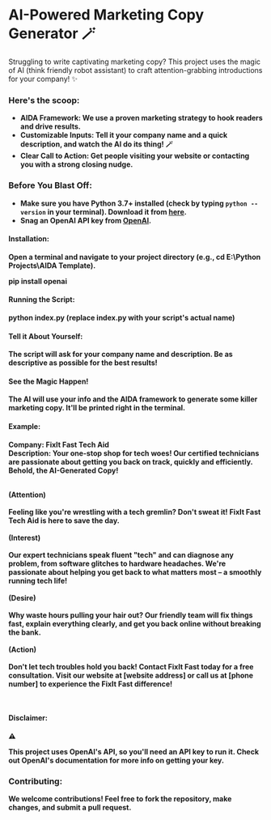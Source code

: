 

<h1>AI-Powered Marketing Copy Generator 🪄</h1>

<p>Struggling to write captivating marketing copy? This project uses the magic of AI (think friendly robot assistant) to craft attention-grabbing introductions for your company! ✨</p>

<h3>Here's the scoop:</h3>

<ul>
  <li><b>AIDA Framework: We use a proven marketing strategy to hook readers and drive results.</li>
  <li><b>Customizable Inputs: Tell it your company name and a quick description, and watch the AI do its thing! 🪄</li>
  <li><b>Clear Call to Action: Get people visiting your website or contacting you with a strong closing nudge.</li>
</ul>

<h3>Before You Blast Off:</h3>

<ul>
  <li>Make sure you have Python 3.7+ installed (check by typing <code>python --version</code> in your terminal). Download it from <a href="https://www.python.org/downloads/">here</a>.</li>
  <li>Snag an OpenAI API key from <a href="https://openai.com/">OpenAI</a>.</li>
</ul>

<h4>Installation:</h4>

<p>Open a terminal and navigate to your project directory (e.g., cd E:\Python Projects\AIDA Template).</p>
<p class="code">pip install openai</p>

<h4>Running the Script:</h4>

<p class="code">python index.py (replace index.py with your script's actual name)</p>

<h4>Tell it About Yourself:</h4>

<p>The script will ask for your company name and description. Be as descriptive as possible for the best results!</p>

<h4>See the Magic Happen!</h4>

<p>The AI will use your info and the AIDA framework to generate some killer marketing copy. It'll be printed right in the terminal.</p>


<h4>Example:</h4>


<b>Company:</b> FixIt Fast Tech Aid<br>
<b>Description:</b> Your one-stop shop for tech woes! Our certified technicians are passionate about getting you back on track, quickly and efficiently.
<br>
<b>Behold, the AI-Generated Copy!</b>
<br><br>

(Attention)
<br><br>
Feeling like you're wrestling with a tech gremlin? Don't sweat it! FixIt Fast Tech Aid is here to save the day.
<br><br>
(Interest)
<br><br>
Our expert technicians speak fluent "tech" and can diagnose any problem, from software glitches to hardware headaches. We're passionate about helping you get back to what matters most – a smoothly running tech life!
<br><br>
(Desire)
<br><br>
Why waste hours pulling your hair out? Our friendly team will fix things fast, explain everything clearly, and get you back online without breaking the bank.
<br><br>
(Action)
<br><br>
Don't let tech troubles hold you back! Contact FixIt Fast today for a free consultation. Visit our website at [website address] or call us at [phone number] to experience the FixIt Fast difference!

<br>

<div class="disclaimer">
  <h4>Disclaimer:</h4> ⚠️

  This project uses OpenAI's API, so you'll need an API key to run it. Check out OpenAI's documentation for more info on getting your key.
</div>

<h3>Contributing:</h3>

<p><b>We welcome contributions! Feel free to fork the repository, make changes, and submit a pull request.</b></p>

